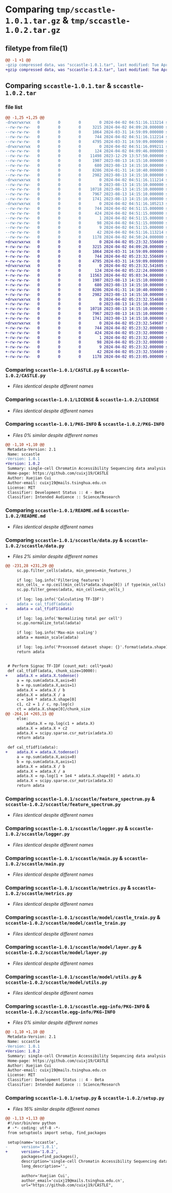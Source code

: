 # Comparing `tmp/sccastle-1.0.1.tar.gz` & `tmp/sccastle-1.0.2.tar.gz`

## filetype from file(1)

```diff
@@ -1 +1 @@
-gzip compressed data, was "sccastle-1.0.1.tar", last modified: Tue Apr  2 04:51:16 2024, max compression
+gzip compressed data, was "sccastle-1.0.2.tar", last modified: Tue Apr  2 05:23:32 2024, max compression
```

## Comparing `sccastle-1.0.1.tar` & `sccastle-1.0.2.tar`

### file list

```diff
@@ -1,25 +1,25 @@
-drwxrwxrwx   0        0        0        0 2024-04-02 04:51:16.113214 sccastle-1.0.1/
--rw-rw-rw-   0        0        0     3215 2024-04-02 04:09:28.000000 sccastle-1.0.1/CASTLE.py
--rw-rw-rw-   0        0        0     1064 2024-03-31 14:59:09.000000 sccastle-1.0.1/LICENSE
--rw-rw-rw-   0        0        0      744 2024-04-02 04:51:16.112214 sccastle-1.0.1/PKG-INFO
--rw-rw-rw-   0        0        0     4795 2024-03-31 14:59:09.000000 sccastle-1.0.1/README.md
-drwxrwxrwx   0        0        0        0 2024-04-02 04:51:16.099211 sccastle-1.0.1/sccastle/
--rw-rw-rw-   0        0        0      124 2024-04-02 04:09:46.000000 sccastle-1.0.1/sccastle/__init__.py
--rw-rw-rw-   0        0        0    11498 2023-12-29 13:57:50.000000 sccastle-1.0.1/sccastle/data.py
--rw-rw-rw-   0        0        0     1907 2023-08-13 14:15:10.000000 sccastle-1.0.1/sccastle/feature_spectrum.py
--rw-rw-rw-   0        0        0      680 2023-08-13 14:15:10.000000 sccastle-1.0.1/sccastle/logger.py
--rw-rw-rw-   0        0        0     8286 2024-01-31 14:10:40.000000 sccastle-1.0.1/sccastle/main.py
--rw-rw-rw-   0        0        0     2982 2023-08-13 14:15:10.000000 sccastle-1.0.1/sccastle/metrics.py
-drwxrwxrwx   0        0        0        0 2024-04-02 04:51:16.111214 sccastle-1.0.1/sccastle/model/
--rw-rw-rw-   0        0        0        0 2023-08-13 14:15:10.000000 sccastle-1.0.1/sccastle/model/__init__.py
--rw-rw-rw-   0        0        0    10718 2023-08-13 14:15:10.000000 sccastle-1.0.1/sccastle/model/castle_train.py
--rw-rw-rw-   0        0        0     7967 2023-08-13 14:15:10.000000 sccastle-1.0.1/sccastle/model/layer.py
--rw-rw-rw-   0        0        0     1741 2023-08-13 14:15:10.000000 sccastle-1.0.1/sccastle/model/utils.py
-drwxrwxrwx   0        0        0        0 2024-04-02 04:51:16.105213 sccastle-1.0.1/sccastle.egg-info/
--rw-rw-rw-   0        0        0      744 2024-04-02 04:51:15.000000 sccastle-1.0.1/sccastle.egg-info/PKG-INFO
--rw-rw-rw-   0        0        0      424 2024-04-02 04:51:15.000000 sccastle-1.0.1/sccastle.egg-info/SOURCES.txt
--rw-rw-rw-   0        0        0        1 2024-04-02 04:51:15.000000 sccastle-1.0.1/sccastle.egg-info/dependency_links.txt
--rw-rw-rw-   0        0        0       98 2024-04-02 04:51:15.000000 sccastle-1.0.1/sccastle.egg-info/requires.txt
--rw-rw-rw-   0        0        0        9 2024-04-02 04:51:15.000000 sccastle-1.0.1/sccastle.egg-info/top_level.txt
--rw-rw-rw-   0        0        0       42 2024-04-02 04:51:16.113214 sccastle-1.0.1/setup.cfg
--rw-rw-rw-   0        0        0     1178 2024-04-02 04:50:24.000000 sccastle-1.0.1/setup.py
+drwxrwxrwx   0        0        0        0 2024-04-02 05:23:32.556609 sccastle-1.0.2/
+-rw-rw-rw-   0        0        0     3215 2024-04-02 04:09:28.000000 sccastle-1.0.2/CASTLE.py
+-rw-rw-rw-   0        0        0     1064 2024-03-31 14:59:09.000000 sccastle-1.0.2/LICENSE
+-rw-rw-rw-   0        0        0      744 2024-04-02 05:23:32.556609 sccastle-1.0.2/PKG-INFO
+-rw-rw-rw-   0        0        0     4795 2024-03-31 14:59:09.000000 sccastle-1.0.2/README.md
+drwxrwxrwx   0        0        0        0 2024-04-02 05:23:32.541605 sccastle-1.0.2/sccastle/
+-rw-rw-rw-   0        0        0      124 2024-04-02 05:22:24.000000 sccastle-1.0.2/sccastle/__init__.py
+-rw-rw-rw-   0        0        0    11563 2024-04-02 05:03:34.000000 sccastle-1.0.2/sccastle/data.py
+-rw-rw-rw-   0        0        0     1907 2023-08-13 14:15:10.000000 sccastle-1.0.2/sccastle/feature_spectrum.py
+-rw-rw-rw-   0        0        0      680 2023-08-13 14:15:10.000000 sccastle-1.0.2/sccastle/logger.py
+-rw-rw-rw-   0        0        0     8286 2024-01-31 14:10:40.000000 sccastle-1.0.2/sccastle/main.py
+-rw-rw-rw-   0        0        0     2982 2023-08-13 14:15:10.000000 sccastle-1.0.2/sccastle/metrics.py
+drwxrwxrwx   0        0        0        0 2024-04-02 05:23:32.554608 sccastle-1.0.2/sccastle/model/
+-rw-rw-rw-   0        0        0        0 2023-08-13 14:15:10.000000 sccastle-1.0.2/sccastle/model/__init__.py
+-rw-rw-rw-   0        0        0    10718 2023-08-13 14:15:10.000000 sccastle-1.0.2/sccastle/model/castle_train.py
+-rw-rw-rw-   0        0        0     7967 2023-08-13 14:15:10.000000 sccastle-1.0.2/sccastle/model/layer.py
+-rw-rw-rw-   0        0        0     1741 2023-08-13 14:15:10.000000 sccastle-1.0.2/sccastle/model/utils.py
+drwxrwxrwx   0        0        0        0 2024-04-02 05:23:32.549607 sccastle-1.0.2/sccastle.egg-info/
+-rw-rw-rw-   0        0        0      744 2024-04-02 05:23:32.000000 sccastle-1.0.2/sccastle.egg-info/PKG-INFO
+-rw-rw-rw-   0        0        0      424 2024-04-02 05:23:32.000000 sccastle-1.0.2/sccastle.egg-info/SOURCES.txt
+-rw-rw-rw-   0        0        0        1 2024-04-02 05:23:32.000000 sccastle-1.0.2/sccastle.egg-info/dependency_links.txt
+-rw-rw-rw-   0        0        0       98 2024-04-02 05:23:32.000000 sccastle-1.0.2/sccastle.egg-info/requires.txt
+-rw-rw-rw-   0        0        0        9 2024-04-02 05:23:32.000000 sccastle-1.0.2/sccastle.egg-info/top_level.txt
+-rw-rw-rw-   0        0        0       42 2024-04-02 05:23:32.556609 sccastle-1.0.2/setup.cfg
+-rw-rw-rw-   0        0        0     1178 2024-04-02 05:23:05.000000 sccastle-1.0.2/setup.py
```

### Comparing `sccastle-1.0.1/CASTLE.py` & `sccastle-1.0.2/CASTLE.py`

 * *Files identical despite different names*

### Comparing `sccastle-1.0.1/LICENSE` & `sccastle-1.0.2/LICENSE`

 * *Files identical despite different names*

### Comparing `sccastle-1.0.1/PKG-INFO` & `sccastle-1.0.2/PKG-INFO`

 * *Files 0% similar despite different names*

```diff
@@ -1,10 +1,10 @@
 Metadata-Version: 2.1
 Name: sccastle
-Version: 1.0.1
+Version: 1.0.2
 Summary: single-cell Chromatin Accessibility Sequencing data analysis via discreTe Latent Embedding
 Home-page: https://github.com/cuixj19/CASTLE
 Author: Xuejian Cui
 Author-email: cuixj19@mails.tsinghua.edu.cn
 License: MIT
 Classifier: Development Status :: 4 - Beta
 Classifier: Intended Audience :: Science/Research
```

### Comparing `sccastle-1.0.1/README.md` & `sccastle-1.0.2/README.md`

 * *Files identical despite different names*

### Comparing `sccastle-1.0.1/sccastle/data.py` & `sccastle-1.0.2/sccastle/data.py`

 * *Files 2% similar despite different names*

```diff
@@ -231,28 +231,29 @@
     sc.pp.filter_cells(adata, min_genes=min_features_)
     
     if log: log.info('Filtering features')
     min_cells_ = np.ceil(min_cells*adata.shape[0]) if type(min_cells) == float else min_cells
     sc.pp.filter_genes(adata, min_cells=min_cells_)
 
     if log: log.info('Calculating TF-IDF')
-    adata = cal_tfidf(adata)
+    adata = cal_tfidf1(adata)
     
     if log: log.info('Normalizing total per cell')
     sc.pp.normalize_total(adata)
     
     if log: log.info('Max-min scaling')
     adata = maxmin_scale(adata)
     
     if log: log.info('Processed dataset shape: {}'.format(adata.shape))
     return adata
 
 
 # Perform Signac TF-IDF (count_mat: cell*peak)
 def cal_tfidf(adata, chunk_size=10000):
+    adata.X = adata.X.todense()
     a = np.sum(adata.X,axis=0)
     b = np.sum(adata.X,axis=1)
     adata.X = adata.X / b
     adata.X = adata.X / a
     c = 1e4 * adata.X.shape[0]
     c1, c2 = 1 / c, np.log(c)
     ct = adata.X.shape[0]/chunk_size
@@ -264,14 +265,15 @@
     else:
         adata.X = np.log(c1 + adata.X)
     adata.X = adata.X + c2
     adata.X = scipy.sparse.csr_matrix(adata.X)
     return adata
 
 def cal_tfidf1(adata):
+    adata.X = adata.X.todense()
     a = np.sum(adata.X,axis=0)
     b = np.sum(adata.X,axis=1)
     adata.X = adata.X / b
     adata.X = adata.X / a
     adata.X = np.log(1 + 1e4 * adata.X.shape[0] * adata.X)
     adata.X = scipy.sparse.csr_matrix(adata.X)
     return adata
```

### Comparing `sccastle-1.0.1/sccastle/feature_spectrum.py` & `sccastle-1.0.2/sccastle/feature_spectrum.py`

 * *Files identical despite different names*

### Comparing `sccastle-1.0.1/sccastle/logger.py` & `sccastle-1.0.2/sccastle/logger.py`

 * *Files identical despite different names*

### Comparing `sccastle-1.0.1/sccastle/main.py` & `sccastle-1.0.2/sccastle/main.py`

 * *Files identical despite different names*

### Comparing `sccastle-1.0.1/sccastle/metrics.py` & `sccastle-1.0.2/sccastle/metrics.py`

 * *Files identical despite different names*

### Comparing `sccastle-1.0.1/sccastle/model/castle_train.py` & `sccastle-1.0.2/sccastle/model/castle_train.py`

 * *Files identical despite different names*

### Comparing `sccastle-1.0.1/sccastle/model/layer.py` & `sccastle-1.0.2/sccastle/model/layer.py`

 * *Files identical despite different names*

### Comparing `sccastle-1.0.1/sccastle/model/utils.py` & `sccastle-1.0.2/sccastle/model/utils.py`

 * *Files identical despite different names*

### Comparing `sccastle-1.0.1/sccastle.egg-info/PKG-INFO` & `sccastle-1.0.2/sccastle.egg-info/PKG-INFO`

 * *Files 0% similar despite different names*

```diff
@@ -1,10 +1,10 @@
 Metadata-Version: 2.1
 Name: sccastle
-Version: 1.0.1
+Version: 1.0.2
 Summary: single-cell Chromatin Accessibility Sequencing data analysis via discreTe Latent Embedding
 Home-page: https://github.com/cuixj19/CASTLE
 Author: Xuejian Cui
 Author-email: cuixj19@mails.tsinghua.edu.cn
 License: MIT
 Classifier: Development Status :: 4 - Beta
 Classifier: Intended Audience :: Science/Research
```

### Comparing `sccastle-1.0.1/setup.py` & `sccastle-1.0.2/setup.py`

 * *Files 16% similar despite different names*

```diff
@@ -1,13 +1,13 @@
 #!/usr/bin/env python
 # -*- coding: utf-8 -*-
 from setuptools import setup, find_packages
 
 setup(name='sccastle',
-      version='1.0.1',
+      version='1.0.2',
       packages=find_packages(),
       description='single-cell Chromatin Accessibility Sequencing data analysis via discreTe Latent Embedding',
       long_description='',
 
       author='Xuejian Cui',
       author_email='cuixj19@mails.tsinghua.edu.cn',
       url="https://github.com/cuixj19/CASTLE",
```

